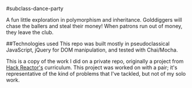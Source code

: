#subclass-dance-party

A fun little exploration in polymorphism and inheritance. Golddiggers will chase the ballers and steal their money! When patrons run out of money, they leave the club.

##Technologies used
This repo was built mostly in pseudoclassical JavaScript, jQuery for DOM manipulation, and tested with Chai/Mocha.

This is a copy of the work I did on a private repo, originally a project from
[Hack Reactor's](http://hackreactor.com) curriculum. This project was worked
on with a pair; it's representative of the kind of problems that I've tackled,
but not of my solo work.
